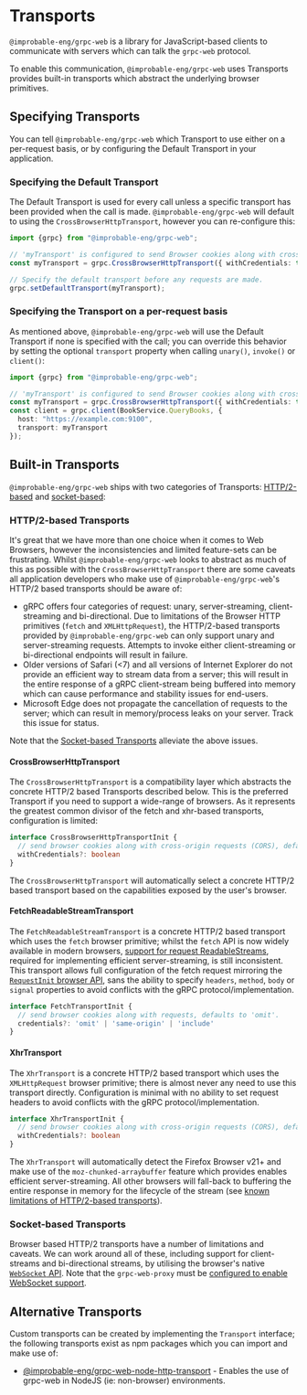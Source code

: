 # Transports

`@improbable-eng/grpc-web` is a library for JavaScript-based clients to communicate with servers which can talk the `grpc-web` protocol.

To enable this communication, `@improbable-eng/grpc-web` uses Transports provides built-in transports which abstract the underlying browser primitives.

## Specifying Transports
You can tell `@improbable-eng/grpc-web` which Transport to use either on a per-request basis, or by configuring the Default Transport in your application.

### Specifying the Default Transport
The Default Transport is used for every call unless a specific transport has been provided when the call is made. `@improbable-eng/grpc-web` will default to using the `CrossBrowserHttpTransport`, however you can re-configure this:

```typescript
import {grpc} from "@improbable-eng/grpc-web";

// 'myTransport' is configured to send Browser cookies along with cross-origin requests. 
const myTransport = grpc.CrossBrowserHttpTransport({ withCredentials: true });

// Specify the default transport before any requests are made. 
grpc.setDefaultTransport(myTransport);
``` 

### Specifying the Transport on a per-request basis
As mentioned above, `@improbable-eng/grpc-web` will use the Default Transport if none is specified with the call; you can override this behavior by setting the optional `transport` property when calling `unary()`, `invoke()` or `client()`:

```typescript
import {grpc} from "@improbable-eng/grpc-web";

// 'myTransport' is configured to send Browser cookies along with cross-origin requests.
const myTransport = grpc.CrossBrowserHttpTransport({ withCredentials: true });
const client = grpc.client(BookService.QueryBooks, {
  host: "https://example.com:9100",
  transport: myTransport
});
```
 

## Built-in Transports
`@improbable-eng/grpc-web` ships with two categories of Transports: [HTTP/2-based](#http/2-based-transports) and [socket-based](#socket-based-transports):

### HTTP/2-based Transports
It's great that we have more than one choice when it comes to Web Browsers, however the inconsistencies and limited feature-sets can be frustrating. Whilst `@improbable-eng/grpc-web` looks to abstract as much of this as possible with the `CrossBrowserHttpTransport` there are some caveats all application developers who make use of `@improbable-eng/grpc-web`'s HTTP/2 based transports should be aware of:

* gRPC offers four categories of request: unary, server-streaming, client-streaming and bi-directional. Due to limitations of the Browser HTTP primitives (`fetch` and `XMLHttpRequest`), the HTTP/2-based transports provided by `@improbable-eng/grpc-web` can only support unary and server-streaming requests. Attempts to invoke either client-streaming or bi-directional endpoints will result in failure.
* Older versions of Safari (<7) and all versions of Internet Explorer do not provide an efficient way to stream data from a server; this will result in the entire response of a gRPC client-stream being buffered into memory which can cause performance and stability issues for end-users. 
* Microsoft Edge does not propagate the cancellation of requests to the server; which can result in memory/process leaks on your server. Track this issue for status.

Note that the [Socket-based Transports](#socket-based-transports) alleviate the above issues.

#### CrossBrowserHttpTransport
The `CrossBrowserHttpTransport` is a compatibility layer which abstracts the concrete HTTP/2 based Transports described below. This is the preferred Transport if you need to support a wide-range of browsers. As it represents the greatest common divisor of the fetch and xhr-based transports, configuration is limited:

```typescript
interface CrossBrowserHttpTransportInit {
  // send browser cookies along with cross-origin requests (CORS), defaults to `false`.
  withCredentials?: boolean
}
``` 

The `CrossBrowserHttpTransport` will automatically select a concrete HTTP/2 based transport based on the capabilities exposed by the user's browser.

#### FetchReadableStreamTransport
The `FetchReadableStreamTransport` is a concrete HTTP/2 based transport which uses the `fetch` browser primitive; whilst the `fetch` API is now widely available in modern browsers, [support for request ReadableStreams](https://developer.mozilla.org/en-US/docs/Web/API/ReadableStream/ReadableStream#Browser_compatibility), required for implementing efficient server-streaming, is still inconsistent. This transport allows full configuration of the fetch request mirroring the [`RequestInit` browser API](https://developer.mozilla.org/en-US/docs/Web/API/Request/Request), sans the ability to specify `headers`, `method`, `body` or `signal` properties to avoid conflicts with the gRPC protocol/implementation.

```typescript
interface FetchTransportInit {
  // send browser cookies along with requests, defaults to 'omit'.
  credentials?: 'omit' | 'same-origin' | 'include'
}
```

#### XhrTransport
The `XhrTransport` is a concrete HTTP/2 based transport which uses the `XMLHttpRequest` browser primitive; there is almost never any need to use this transport directly. Configuration is minimal with no ability to set request headers to avoid conflicts with the gRPC protocol/implementation.

```typescript
interface XhrTransportInit {
  // send browser cookies along with cross-origin requests (CORS), defaults to `false`.
  withCredentials?: boolean
}
```

The `XhrTransport` will automatically detect the Firefox Browser v21+ and make use of the `moz-chunked-arraybuffer` feature which provides enables efficient server-streaming. All other browsers will fall-back to buffering the entire response in memory for the lifecycle of the stream (see [known limitations of HTTP/2-based transports](#http/2-based-transports)).

### Socket-based Transports
Browser based HTTP/2 transports have a number of limitations and caveats. We can work around all of these, including support for client-streams and bi-directional streams, by utilising the browser's native [`WebSocket` API](). Note that the `grpc-web-proxy` must be [configured to enable WebSocket support](../../../go/grpcwebproxy/README.md#enabling-websocket-transport). 

## Alternative Transports
Custom transports can be created by implementing the `Transport` interface; the following transports exist as npm packages which you can import and make use of:

* [@improbable-eng/grpc-web-node-http-transport](https://www.npmjs.com/package/@improbable-eng/grpc-web-node-http-transport) - Enables the use of grpc-web in NodeJS (ie: non-browser) environments.

